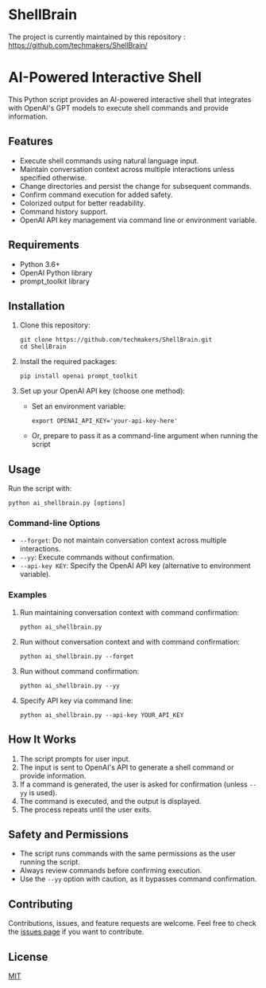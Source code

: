 # ShellBrain

The project is currently maintained by this repository : https://github.com/techmakers/ShellBrain/


# AI-Powered Interactive Shell

This Python script provides an AI-powered interactive shell that integrates with OpenAI's GPT models to execute shell commands and provide information.

## Features

- Execute shell commands using natural language input.
- Maintain conversation context across multiple interactions unless specified otherwise.
- Change directories and persist the change for subsequent commands.
- Confirm command execution for added safety.
- Colorized output for better readability.
- Command history support.
- OpenAI API key management via command line or environment variable.

## Requirements

- Python 3.6+
- OpenAI Python library
- prompt_toolkit library

## Installation

1. Clone this repository:
   ```
   git clone https://github.com/techmakers/ShellBrain.git
   cd ShellBrain
   ```

2. Install the required packages:
   ```
   pip install openai prompt_toolkit
   ```

3. Set up your OpenAI API key (choose one method):
   - Set an environment variable:
     ```
     export OPENAI_API_KEY='your-api-key-here'
     ```
   - Or, prepare to pass it as a command-line argument when running the script

## Usage

Run the script with:

```
python ai_shellbrain.py [options]
```

### Command-line Options

- `--forget`: Do not maintain conversation context across multiple interactions.
- `--yy`: Execute commands without confirmation.
- `--api-key KEY`: Specify the OpenAI API key (alternative to environment variable).

### Examples

1. Run maintaining conversation context with command confirmation:
   ```
   python ai_shellbrain.py
   ```

2. Run without conversation context and with command confirmation:
   ```
   python ai_shellbrain.py --forget
   ```

3. Run without command confirmation:
   ```
   python ai_shellbrain.py --yy
   ```

4. Specify API key via command line:
   ```
   python ai_shellbrain.py --api-key YOUR_API_KEY
   ```

## How It Works

1. The script prompts for user input.
2. The input is sent to OpenAI's API to generate a shell command or provide information.
3. If a command is generated, the user is asked for confirmation (unless `--yy` is used).
4. The command is executed, and the output is displayed.
5. The process repeats until the user exits.

## Safety and Permissions

- The script runs commands with the same permissions as the user running the script.
- Always review commands before confirming execution.
- Use the `--yy` option with caution, as it bypasses command confirmation.

## Contributing

Contributions, issues, and feature requests are welcome. Feel free to check the [issues page](https://github.com/techmakers/ShellBrain/issues) if you want to contribute.

## License

[MIT](https://choosealicense.com/licenses/mit/)

